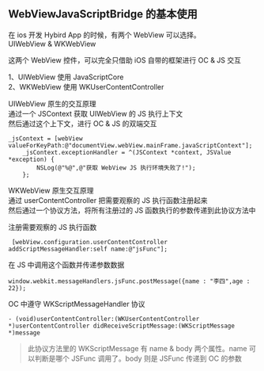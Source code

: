 ## WebViewJavaScriptBridge 的基本使用

在 ios 开发 Hybird App 的时候，有两个 WebView 可以选择。  
UIWebView & WKWebView

这两个 WebView 控件，可以完全只借助 iOS 自带的框架进行 OC & JS 交互

1、UIWebView 使用 JavaScriptCore  
2、WKWebView 使用 WKUserContentController

UIWebView 原生的交互原理  
通过一个 JSContext 获取 UIWebView 的 JS 执行上下文  
然后通过这个上下文，进行 OC & JS 的双端交互

```
_jsContext = [webView valueForKeyPath:@"documentView.webView.mainFrame.javaScriptContext"];
    _jsContext.exceptionHandler = ^(JSContext *context, JSValue *exception) {
        NSLog(@"%@",@"获取 WebView JS 执行环境失败了!");
    };
```

WKWebView 原生交互原理  
通过 userContentController 把需要观察的 JS 执行函数注册起来  
然后通过一个协议方法，将所有注册过的 JS 函数执行的参数传递到此协议方法中

注册需要观察的 JS 执行函数

```
 [webView.configuration.userContentController addScriptMessageHandler:self name:@"jsFunc"];

```

在 JS 中调用这个函数并传递参数数据

```
window.webkit.messageHandlers.jsFunc.postMessage({name : "李四",age : 22});
```

OC 中遵守 WKScriptMessageHandler 协议

```
- (void)userContentController:(WKUserContentController *)userContentController didReceiveScriptMessage:(WKScriptMessage *)message
```

> 此协议方法里的 WKScriptMessage 有 name & body 两个属性。name 可以判断是哪个 JSFunc 调用了。body 则是 JSFunc 传递到 OC 的参数
